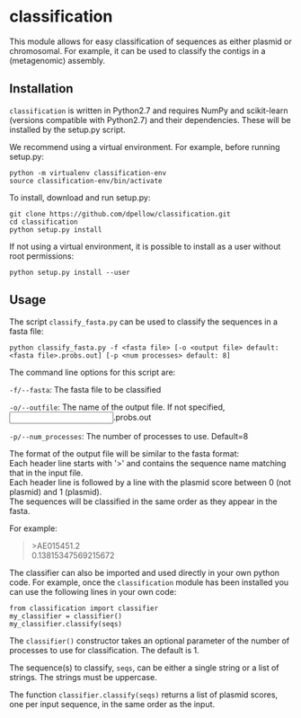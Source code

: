 # classification
This module allows for easy classification of sequences as either plasmid or chromosomal.
For example, it can be used to classify the contigs in a (metagenomic) assembly.

## Installation

`classification` is written in Python2.7 and requires NumPy and scikit-learn (versions compatible with Python2.7) and their dependencies. These will be installed by the setup.py script.

We recommend using a virtual environment. For example, before running setup.py:
```
python -m virtualenv classification-env
source classification-env/bin/activate
```

To install, download and run setup.py:

    git clone https://github.com/dpellow/classification.git
    cd classification
    python setup.py install

If not using a virtual environment, it is possible to install as a user without root permissions:
```
python setup.py install --user
```


<!--- `classification` can also be installed using `pip`. Just do `pip install classification` --->


## Usage

The script `classify_fasta.py` can be used to classify the sequences in a fasta file:
```
python classify_fasta.py -f <fasta file> [-o <output file> default: <fasta file>.probs.out] [-p <num processes> default: 8]
```
The command line options for this script are:

`-f/--fasta`: The fasta file to be classified

`-o/--outfile`: The name of the output file. If not specified, <input filename>.probs.out

`-p/--num_processes`: The number of processes to use. Default=8

The format of the output file will be similar to the fasta format:\
Each header line starts with '>' and contains the sequence name matching that in the input file.\
Each header line is followed by a line with the plasmid score between 0 (not plasmid) and 1 (plasmid). \
The sequences will be classified in the same order as they appear in the fasta.

For example:
> \>AE015451.2\
0.13815347569215672

The classifier can also be imported and used directly in your own python code. For example, once the `classification` module has been installed you can use the following lines in your own code:
```
from classification import classifier
my_classifier = classifier()
my_classifier.classify(seqs)
```
The `classifier()` constructor takes an optional parameter of the number of processes to use for classification. The default is 1.

The sequence(s) to classify, `seqs`, can be either a single string or a list of strings. The strings must be uppercase.

The function `classifier.classify(seqs)` returns a list of plasmid scores, one per input sequence, in the same order as the input.


